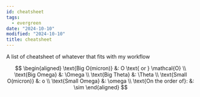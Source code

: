 ```yaml
---
id: cheatsheet
tags:
  - evergreen
date: "2024-10-10"
modified: "2024-10-10"
title: cheatsheet
---
```


A list of cheatsheet of whatever that fits with my workflow

$$
\begin{aligned}
\text{Big O(micron)} &: O \text{ or } \mathcal{O} \\
\text{Big Omega} &: \Omega \\
\text{Big Theta} &: \Theta \\
\text{Small O(micron)} &: o \\
\text{Small Omega} &: \omega \\
\text{On the order of}: &: \sim
\end{aligned}
$$
